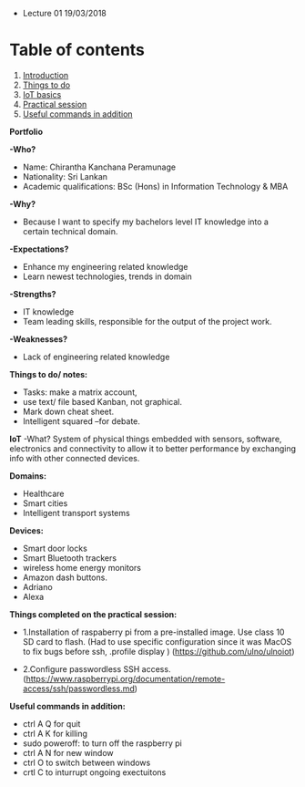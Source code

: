 * Lecture 01 19/03/2018

# Table of contents

1. [Introduction](#Introduction) 
2. [Things to do](#To_do_list)
3. [IoT basics](#IoT_Basics)
4. [Practical session](#Practical_session)
5. [Useful commands in addition](#Commands)

**Portfolio** <a name= "Introduction"></a>


**-Who?**
* Name: Chirantha Kanchana Peramunage
* Nationality: Sri Lankan 
* Academic qualifications: BSc (Hons) in Information Technology & MBA

**-Why?** 
* Because I want to specify my bachelors level IT knowledge into a certain technical domain.

**-Expectations?**
* Enhance my engineering related knowledge 
* Learn newest technologies, trends in domain 

**-Strengths?**
* IT knowledge 
* Team leading skills, responsible for the output of the project work. 

**-Weaknesses?**
* Lack of engineering related knowledge


**Things to do/ notes:** <a name= "To_do_list"></a>
* Tasks: make a matrix account,
* use text/ file based Kanban, not graphical. 
* Mark down cheat sheet. 
* Intelligent squared –for debate.

**IoT** <a name= "IoT_Basics"></a>
-What? System of physical things embedded with sensors, software, electronics and connectivity to allow it to better performance by exchanging info with other connected devices. 

**Domains:** 
* Healthcare 
* Smart cities
* Intelligent transport systems

**Devices:** 
* Smart door locks
* Smart Bluetooth trackers
* wireless home energy monitors
* Amazon dash buttons. 
* Adriano
* Alexa  

**Things completed on the practical session:** <a name= "Practical_session"></a>
* 1.Installation of raspaberry pi from a pre-installed image. Use class 10 SD card to flash. 
(Had to use specific configuration since it was MacOS to fix bugs before ssh,
.profile
display
)
(https://github.com/ulno/ulnoiot)

* 2.Configure passwordless SSH access. 
(https://www.raspberrypi.org/documentation/remote-access/ssh/passwordless.md) 

**Useful commands in addition:** <a name= "Commands"></a>
* ctrl A Q for quit
* ctrl A K for killing
* sudo poweroff: to turn off the raspberry pi
* ctrl A N for new window
* ctrl O to switch between windows
* crtl C to inturrupt ongoing exectuitons
